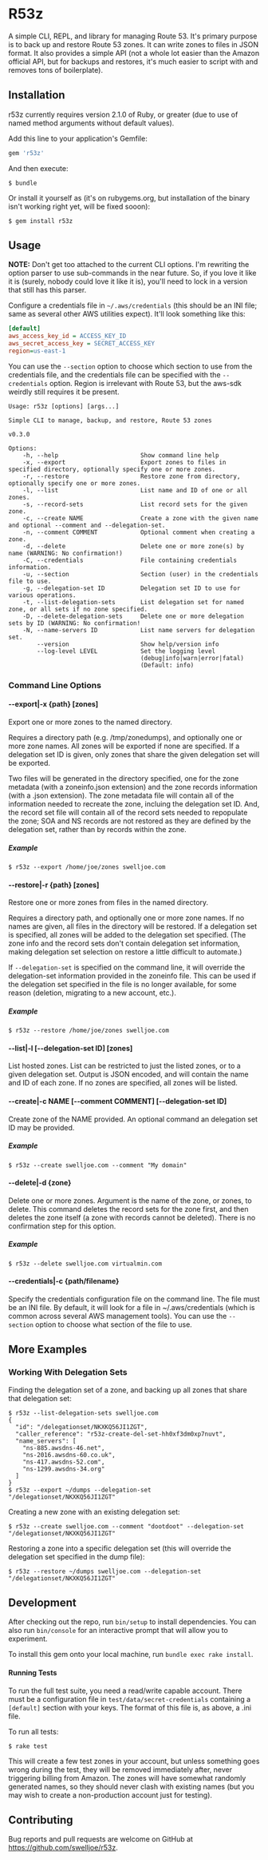 # R53z

A simple CLI, REPL, and library for managing Route 53. It's primary purpose is to back up and restore Route 53 zones. It can write zones to files in JSON format. It also provides a simple API (not a whole lot easier than the Amazon official API, but for backups and restores, it's much easier to script with and removes tons of boilerplate).

## Installation

r53z currently requires version 2.1.0 of Ruby, or greater (due to use of named method arguments without default values).

Add this line to your application's Gemfile:

```ruby
gem 'r53z'
```

And then execute:

    $ bundle

Or install it yourself as (it's on rubygems.org, but installation of the binary isn't working right yet, will be fixed sooon):

    $ gem install r53z

## Usage

**NOTE:** Don't get too attached to the current CLI options. I'm rewriting the option parser to use sub-commands in the near future. So, if you love it like it is (surely, nobody could love it like it is), you'll need to lock in a version that still has this parser.

Configure a credentials file in `~/.aws/credentials` (this should be an INI file; same as several other AWS utilities expect). It'll look something like this:

```ini
[default]
aws_access_key_id = ACCESS_KEY_ID
aws_secret_access_key = SECRET_ACCESS_KEY
region=us-east-1
```

You can use the `--section` option to choose which section to use from the credentials file, and the credentials file can be specified with the `--credentials` option. Region is irrelevant with Route 53, but the aws-sdk weirdly still requires it be present.

```
Usage: r53z [options] [args...]

Simple CLI to manage, backup, and restore, Route 53 zones

v0.3.0

Options:
    -h, --help                       Show command line help
    -x, --export                     Export zones to files in specified directory, optionally specify one or more zones.
    -r, --restore                    Restore zone from directory, optionally specify one or more zones.
    -l, --list                       List name and ID of one or all zones.
    -s, --record-sets                List record sets for the given zone.
    -c, --create NAME                Create a zone with the given name and optional --comment and --delegation-set.
    -n, --comment COMMENT            Optional comment when creating a zone.
    -d, --delete                     Delete one or more zone(s) by name (WARNING: No confirmation!)
    -C, --credentials                File containing credentials information.
    -u, --section                    Section (user) in the credentials file to use.
    -g, --delegation-set ID          Delegation set ID to use for various operations.
    -t, --list-delegation-sets       List delegation set for named zone, or all sets if no zone specified.
    -D, --delete-delegation-sets     Delete one or more delegation sets by ID (WARNING: No confirmation!
    -N, --name-servers ID            List name servers for delegation set.
        --version                    Show help/version info
        --log-level LEVEL            Set the logging level
                                     (debug|info|warn|error|fatal)
                                     (Default: info)

```

### Command Line Options

#### --export|-x {path} [zones]

Export one or more zones to the named directory.

Requires a directory path (e.g. /tmp/zonedumps), and optionally one or more zone names. All zones will be exported if none are specified. If a delegation set ID is given, only zones that share the given delegation set will be exported.

Two files will be generated in the directory specified, one for the zone metadata (with a zoneinfo.json extension) and the zone records information (with a .json extension). The zone metadata file will contain all of the information needed to recreate the zone, incluing the delegation set ID. And, the record set file will contain all of the record sets needed to repopulate the zone; SOA and NS records are not restored as they are defined by the delegation set, rather than by records within the zone.

##### Example

```
$ r53z --export /home/joe/zones swelljoe.com
```

#### --restore|-r {path} [zones]

Restore one or more zones from files in the named directory.

Requires a directory path, and optionally one or more zone names. If no names are given, all files in the directory will be restored. If a delegation set is specified, all zones will be added to the delegation set specified. (The zone info and the record sets don't contain delegation set information, making delegation set selection on restore a little difficult to automate.)

If `--delegation-set` is specified on the command line, it will override the delegation-set information provided in the zoneinfo file. This can be used if the delegation set specified in the file is no longer available, for some reason (deletion, migrating to a new account, etc.).

##### Example

```
$ r53z --restore /home/joe/zones swelljoe.com
```

#### --list|-l [--delegation-set ID] [zones]

List hosted zones. List can be restricted to just the listed zones, or to a given delegation set. Output is JSON encoded, and will contain the name and ID of each zone. If no zones are specified, all zones will be listed.

#### --create|-c NAME [--comment COMMENT] [--delegation-set ID]

Create zone of the NAME provided. An optional command an delegation set ID may be provided.

##### Example

```
$ r53z --create swelljoe.com --comment "My domain"
```

#### --delete|-d {zone}

Delete one or more zones. Argument is the name of the zone, or zones, to delete. This command deletes the record sets for the zone first, and then deletes the zone itself (a zone with records cannot be deleted). There is no confirmation step for this option.

##### Example

```
$ r53z --delete swelljoe.com virtualmin.com
```

#### --credentials|-c {path/filename}

Specify the credentials configuration file on the command line. The file must be an INI file. By default, it will look for a file in ~/.aws/credentials (which is common across several AWS management tools). You can use the `--section` option to choose what section of the file to use.

## More Examples

### Working With Delegation Sets

Finding the delegation set of a zone, and backing up all zones that share that delegation set:

```
$ r53z --list-delegation-sets swelljoe.com
{
  "id": "/delegationset/NKXKQ56JI1ZGT",
  "caller_reference": "r53z-create-del-set-hh0xf3dm0xp7nuvt",
  "name_servers": [
    "ns-885.awsdns-46.net",
    "ns-2016.awsdns-60.co.uk",
    "ns-417.awsdns-52.com",
    "ns-1299.awsdns-34.org"
  ]
}
$ r53z --export ~/dumps --delegation-set "/delegationset/NKXKQ56JI1ZGT"
```

Creating a new zone with an existing delegation set:

```
$ r53z --create swelljoe.com --comment "dootdoot" --delegation-set "/delegationset/NKXKQ56JI1ZGT"
```

Restoring a zone into a specific delegation set (this will override the delegation set specified in the dump file):

```
$ r53z --restore ~/dumps swelljoe.com --delegation-set "/delegationset/NKXKQ56JI1ZGT"
```

## Development

After checking out the repo, run `bin/setup` to install dependencies. You can also run `bin/console` for an interactive prompt that will allow you to experiment.

To install this gem onto your local machine, run `bundle exec rake install`.

#### Running Tests

To run the full test suite, you need a read/write capable account. There must be a configuration file in `test/data/secret-credentials` containing a `[default]` section with your keys. The format of this file is, as above, a .ini file.

To run all tests:

```
$ rake test
```

This will create a few test zones in your account, but unless something goes wrong during the test, they will be removed immediately after, never triggering billing from Amazon. The zones will have somewhat randomly generated names, so they should never clash with existing names (but you may wish to create a non-production account just for testing).

## Contributing

Bug reports and pull requests are welcome on GitHub at https://github.com/swelljoe/r53z.
